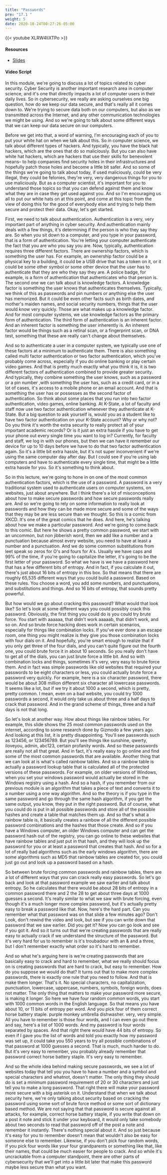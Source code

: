 ```yaml
---
title: "Passwords"
pre: "17.1 "
weight: 5
date: 2020-10-24T00:27:26-05:00
---
```


{{< youtube XLRW4IiXTPo >}}


#### Resources
* [Slides](slides/23-Cybersecurity.pdf)

#### Video Script

In this module, we're going to discuss a lot of topics related to cyber security. Cyber Security is another important research area in computer science, and it's one that directly impacts a lot of computer users in their daily lives. So in cybersecurity, we really are asking ourselves one big question, how do we keep our data secure, and that's really all it comes down to. We're trying to secure data both on our computers, but also as we transmitted across the Internet, and any other communication technologies we might be using. And so we're going to talk about some different ways that we can keep our data secure on our computers. 

Before we get into that, a word of warning, I'm encouraging each of you to put your white hat on when we talk about this. So in computer science, we talk about different types of hackers. And typically, you have the black hat hackers, which are the ones that do so maliciously. But you can also have white hat hackers, which are hackers that use their skills for benevolent means– to help companies find security holes in their infrastructures and hopefully patch those holes and become a little bit safer. And so some of the things we're going to talk about today, if used maliciously, could be very illegal, they could be felonies, they're very, very dangerous things for you to use maliciously. But as a computer scientist, it's important for you to understand those topics so that you can defend against them and know what they are in case they get used against you. And so I'm encouraging us all to put our white hats on at this point, and come at this topic from the view of doing this for the good of everybody else and trying to help them secure and protect their data. Okay, let's get started. 

First, we need to talk about authentication. Authentication is a very, very important part of anything in cyber security. And authentication mainly deals with a few things, it's determining if the person is who they say they are. So when you sit down to a computer, and you type in your password, that is a form of authentication. You're letting your computer authenticate the fact that you are who you say you are. Now, typically, authentication requires three different factors. There are ownership factors, which is something the user has. For example, an ownership factor could be a physical key to a building, it could be a USB drive that has a token on it, or it could be some other symbol or some other device that the user has to authenticate that they are who they say they are. A police badge, for example, is a form of authentication that authenticates who that person is. The second one we can talk about is knowledge factors. A knowledge factor is something the user knows that authenticates themselves. Typically, we think of this as passwords and pin numbers or anything else the user has memorized. But it could be even other facts such as birth dates, and mother's maiden names, and social security numbers, things that the user would know very quickly. Those are what makes up a knowledge factor. And for most computer systems, we use knowledge factors as the primary form of authentication. The third form of authentication is an inherent factor. And an inherent factor is something the user inherently is. An inherent factor would be things such as a retinal scan, or a fingerprint scan, or DNA test, something that these are really can't change about themselves. 

And so to authenticate a user in a computer system, we typically use one of these factors at a minimum to authenticate them. There is also something called multi factor authentication or two factor authentication, which you've probably come across, especially if you do online banking or play certain video games. And that is pretty much exactly what you think it is, it is two different factors of authentication combined to provide greater security. And typically, they combine something the user knows, such as a password or a pin number ,with something the user has, such as a credit card, or in a lot of cases, it's access to a mobile phone or an email account. And that is something the user has or possesses as the second factor of authentication. So think about some places that you run into two factor authentication, video games, online banking. At K-State, a lot of faculty and staff now use two factor authentication whenever they authenticate at K-State. But a big question to ask yourself is, would you as a student like to have two factor authentication on your K-State account? Why or why not? Do you think it's worth the extra security to really protect all of your important academic records? Or is it just an extra hassle if you have to get your phone out every single time you want to log in? Currently, for faculty and staff, we log in with our phones, but then we can have it remember our device for up to 10 days before we have to do that two factor authentication again. So it's a little bit extra hassle, but it's not super inconvenient if we're using the same computer day after day. But I could see if you're using lab computers and have to authenticate every single time, that might be a little extra hassle for you. So it's something to think about. 

So in this lecture, we're going to hone in on one of the most common authentication factors, which is the use of a password. A password is a very traditional system used to authenticate users on computer systems, on websites, just about anywhere. But I think there's a lot of misconceptions about how to make secure passwords and how secure passwords really are. And so we're going to rely on some information to really look at passwords and how they can be made more secure and some of the ways that they may be are less secure than we thought. So this is a comic from XKCD. It's one of the great comics that he does. And here, he's talking about how we make a particular password. And we're going to come back to this comic. But here he shows a pretty common password, we start with an uncommon, but non jibberish word, then we add like a number and a punctuation because almost every website, you need to have at least a number and a punctuation. And we do some common substitutions from leet speak so zeros for O's and fours for A's. Usually we have caps and 99% of the time, if you're going to capitalize the letter, it's going to be the first letter of your password. So what we have is we have a password here that has a few different bits of entropy. And in fact, if you calculate it out, there's just about 16 bits of entropy in this box. So that means that there are roughly 65,535 different ways that you could build a password. Based on these rules. You choose a word, you add some numbers, and punctuations, and substitutions and things. And so 16 bits of entropy, that sounds pretty powerful. 

But how would we go about cracking this password? What would that look like? So let's look at some different ways you could possibly crack this password. Obviously, the first thing you could do is you could try brute force. You start with aaaaaa, that didn't work aaaaab, that didn't work, and so on. And so brute force hacking does work in certain scenarios, especially for things like combination locks. If you've ever done a an escape room, one thing you might realize is they give you those combination locks with four dials on it. And hopefully, you're smart enough to realize that if you only get three of the four dials, and you can't quite figure out the fourth one, you could brute force it in about 10 seconds. So you really don't have to get all of the dials, you can just brute force a little bit. And so with combination locks and things, sometimes it's very, very easy to brute force them. And in fact was simple passwords like old websites that required your passwords to be eight characters or less, you could actually brute force a password very quickly. For example, here is a six character password, there would be about 308 million different six character all lowercase passwords. It seems like a lot, but if we try it about 1000 a second, which is pretty, pretty common. I mean, even on a bad website, you could try 1000 passwords a second, it would only take us about three and a half days to crack that password. And in the grand scheme of things, three and a half days is not that long. 

So let's look at another way. How about things like rainbow tables. For example, this slide shows the 25 most common passwords used on the internet, according to some research done by Gizmodo a few years ago. And looking at this list, it is pretty disappointing. You'll see passwords such as 123456, or 123456789. But you'll see things like sunshine, qwerty, iloveyou, admin, abc123, certain profanity words. And so these passwords are really not all that great. And in fact, it's really easy to go online and find some of the most common passwords that are available. Another thing that we can look at is what's called rainbow tables. And so a rainbow table is actually a password lookup table that is calculated all of the protected versions of these passwords. For example, on older versions of Windows, when you set your windows password would actually be stored in the Windows registry using a hash. And so a hash, if you remember from our previous module is an algorithm that takes a piece of text and converts it to a number using a one way algorithm. And so the theory is if you type in the same password and go through the same hash algorithm, if you get the same output, you know, they put in the right password. But of course, what you could do is put in all possible passwords and store all of the possible hashes and create a table that matches them up. And so that's what a rainbow table is, it basically creates a rainbow of all the different possible password combinations and the hashes that those create. And so if you have a Windows computer, an older Windows computer and can get the password hash out of the registry, you can go online to these websites that have rainbow tables and just put in that hash, and they will look up the password for you or at least a password that creates that hash. And so for a lot of really bad algorithms such as the early windows algorithm, there are some algorithms such as MD5 that rainbow tables are created for, you could just go out and look up a password based on a hash. 

So between brute forcing common passwords and rainbow tables, there are a lot of different ways that you can crack really easy passwords. So let's go back and look at that password example we saw earlier and talk about entropy. So he calculates that there would be about 28 bits of entropy in a common password there and 2 the 28 to get about three days at 1000 guesses a second. It's really similar to what we saw with brute forcing, even though it's a much longer more complex password, but it's actually pretty easy to break a password like that. Now, here's the hard part. Can you remember what that password was on that slide a few minutes ago? Don't Look, don't rewind the video and look, but see if you can write down that password that we saw earlier. Did you get it? Now you can go look and see if you got it. And so it turns out that we're creating passwords that are really easy to actually crack if we understand the structure of the password. But it's very hard for us to remember is it's troubadour with an & and a three, but I don't remember exactly what order so it's hard to remember. 

And so what he's arguing here is we're creating passwords that are basically easy to crack and hard to remember, what we really should focus on is creating passwords that are hard to crack, but easy to remember. How do you suppose we would do that? It turns out that to make more complex passwords, there is exactly one rule that you need to follow. And that is make them longer. That's it. No special characters, no capitalization, punctuation, lowercase, uppercase, numbers, symbols, foreign words, does not matter. The only thing that matters to make your password more secure, is making it longer. So here we have four random common words, you start with 1000 common words in the English language. So that means you have about 10, or 11 bits of entropy per word. And you pick four of them correct horse battery staple. purple monkey umbrella dishwasher. very, very simple. All you have to remember is those four words, and I can even go out there and say, here's a list of 1000 words. And my password is four words separated by spaces. And that right there would have 44 bits of entropy. So even if I gave you the list of words and told you exactly how my password was set up, it could take you 550 years to try all possible combinations of that password at 1000 guesses a second. That is much, much harder to do. But it's very easy to remember, you probably already remember that password correct horse battery staple. It's very easy to remember. 

And so the whole idea behind making secure passwords, we see a lot of websites today that tell you you have to have a number and a symbol and special characters and whatnot, doesn't matter. The only thing they should do is set a minimum password requirement of 20 or 30 characters and just tell you to make a long password. That right there will make your password more secure with a big asterisk on it. Understand that when we talk about security here, we're only talking about security based on cracking the password using some sort of brute force method or some sort of dictionary based method. We are not saying that that password is secure against all attacks, for example, correct horse battery staple, if you write that down on a post it note and stick it under your keyboard, it would only take somebody about two seconds to read that password off of the post a note and remember it instantly. There's nothing special about it. And so just because it's easy for you to remember doesn't mean that wouldn't also be easy for someone else to remember. Likewise, if you don't pick four random words, if you pick four words like your four grandparents or something like that, like their names, that could be much easier for people to crack. And so while it's uncrackable from a computer standpoint, there are other parts of cybersecurity that we'll get into a little bit later that make this password maybe less secure than what you want.